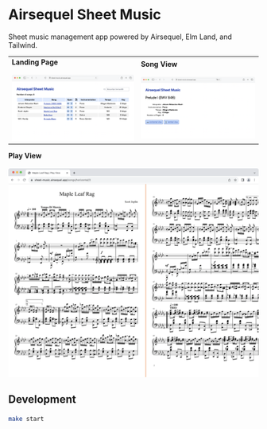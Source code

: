 # Airsequel Sheet Music

Sheet music management app powered by Airsequel, Elm Land, and Tailwind.

<table>
  <tr>
    <td>
      <strong>Landing Page</strong>
      <br/>
      <br/>
      <img src="screenshots/2023-09-20_landing_page.png" />
    </td>
    <td>
      <strong>Song View</strong>
      <br/>
      <br/>
      <img src="screenshots/2023-09-20_song_view.png" />
    </td>
  </tr>
</table>

<div>
  <strong>Play View</strong>
  <br/>
  <br/>
  <img src="screenshots/2023-09-20_play_view_horizontal.png" />
</div>


## Development

```sh
make start
```

